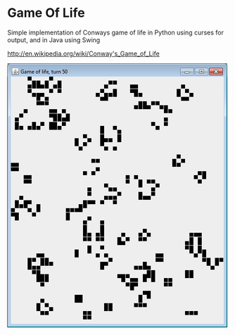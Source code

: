 Game Of Life
==========

Simple implementation of Conways game of life in Python using curses for output, and in Java using Swing

http://en.wikipedia.org/wiki/Conway's_Game_of_Life

![Alt text](https://github.com/guyburton/gameoflife/blob/master/game%20of%20life.png?raw=true "screenshot")
